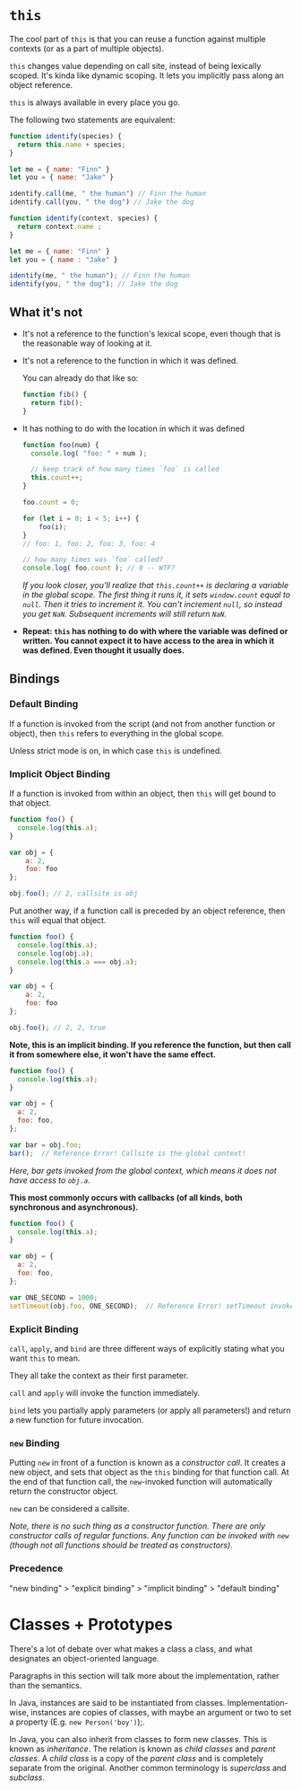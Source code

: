 # `this`

The cool part of `this` is that you can reuse a function against multiple contexts (or as a part of multiple objects).

`this` changes value depending on call site, instead of being lexically scoped. It's kinda like dynamic scoping. It lets you implicitly pass along an object reference.

`this` is always available in every place you go.

The following two statements are equivalent:

```javascript
function identify(species) {
  return this.name + species;
}

let me = { name: "Finn" }
let you = { name: "Jake" }

identify.call(me, " the human") // Finn the human
identify.call(you, " the dog") // Jake the dog
```

```javascript
function identify(context, species) {
  return context.name ;
}

let me = { name: "Finn" }
let you = { name : "Jake" }

identify(me, " the human"); // Finn the human
identify(you, " the dog"); // Jake the dog
```



## What it's not

* It's not a reference to the function's lexical scope, even though that is the reasonable way of looking at it.

* It's not a reference to the function in which it was defined.

  You can already do that like so:

  ```javascript
  function fib() {
    return fib();
  }
  ```

* It has nothing to do with the location in which it was defined

  ```javascript
  function foo(num) {
    console.log( "foo: " + num );

    // keep track of how many times `foo` is called
    this.count++;
  }

  foo.count = 0;

  for (let i = 0; i < 5; i++) {
      foo(i);
  }
  // foo: 1, foo: 2, foo: 3, foo: 4

  // how many times was `foo` called?
  console.log( foo.count ); // 0 -- WTF?
  ```


  *If you look closer, you'll realize that `this.count++` is declaring a variable in the global scope. The first thing it runs it, it sets `window.count` equal to `null`. Then it tries to increment it. You can't increment `null`, so instead you get `NaN`. Subsequent increments will still return `NaN`.*

* **Repeat: `this` has nothing to do with where the variable was defined or written. You cannot expect it to have access to the area in which it was defined. Even thought it usually does.**

## Bindings

### Default Binding

If a function is invoked from the script (and not from another function or object), then `this` refers to everything in the global scope.

Unless strict mode is on, in which case `this` is undefined.

### Implicit Object Binding

If a function is invoked from within an object, then `this` will get bound to that object.

```javascript
function foo() {
  console.log(this.a);
}

var obj = {
	a: 2,
	foo: foo
};

obj.foo(); // 2, callsite is obj
```

Put another way, if a function call is preceded by an object reference, then `this` will equal that object.

```javascript
function foo() {
  console.log(this.a);
  console.log(obj.a);
  console.log(this.a === obj.a);
}

var obj = {
	a: 2,
	foo: foo
};

obj.foo(); // 2, 2, true
```

**Note, this is an implicit binding. If you reference the function, but then call it from somewhere else, it won't have the same effect.**
```javascript
function foo() {
  console.log(this.a);
}

var obj = {
  a: 2,
  foo: foo,
};

var bar = obj.foo;
bar();  // Reference Error! Callsite is the global context!
```

*Here, bar gets invoked from the global context, which means it does not have access to `obj.a`.*

**This most commonly occurs with callbacks (of all kinds, both synchronous and asynchronous).**

```javascript
function foo() {
  console.log(this.a);
}

var obj = {
  a: 2,
  foo: foo,
};

var ONE_SECOND = 1000;
setTimeout(obj.foo, ONE_SECOND);  // Reference Error! setTimeout invokes from the global context.
```

### Explicit Binding

`call`, `apply`, and `bind` are three different ways of explicitly stating what you want `this` to mean.

They all take the context as their first parameter.

`call` and `apply` will invoke the function immediately.

`bind` lets you partially apply parameters (or apply all parameters!) and return a new function for future invocation.

### `new` Binding

Putting `new` in front of a function is known as a *constructor call*. It creates a new object, and sets that object as the `this` binding for that function call. At the end of that function call, the `new`-invoked function will automatically return the constructor object.

`new` can be considered a callsite.

*Note, there is no such thing as a constructor function. There are only constructor calls of regular functions. Any function can be invoked with `new` (though not all functions should be treated as constructors).*

### Precedence

"new binding" > "explicit binding" > "implicit binding" > "default binding"



# Classes + Prototypes

There's a lot of debate over what makes a class a class, and what designates an object-oriented language. 

Paragraphs in this section will talk more about the implementation, rather than the semantics.

In Java, instances are said to be instantiated from classes. Implementation-wise, instances are copies of classes, with maybe an argument or two to set a property (E.g. `new Person('boy')`);.

In Java, you can also inherit from classes to form new classes. This is known as *inheritance*. The relation is known as *child classes* and *parent classes*. A *child class* is a copy of the *parent class* and is completely separate from the original. Another common terminology is *superclass* and *subclass*.